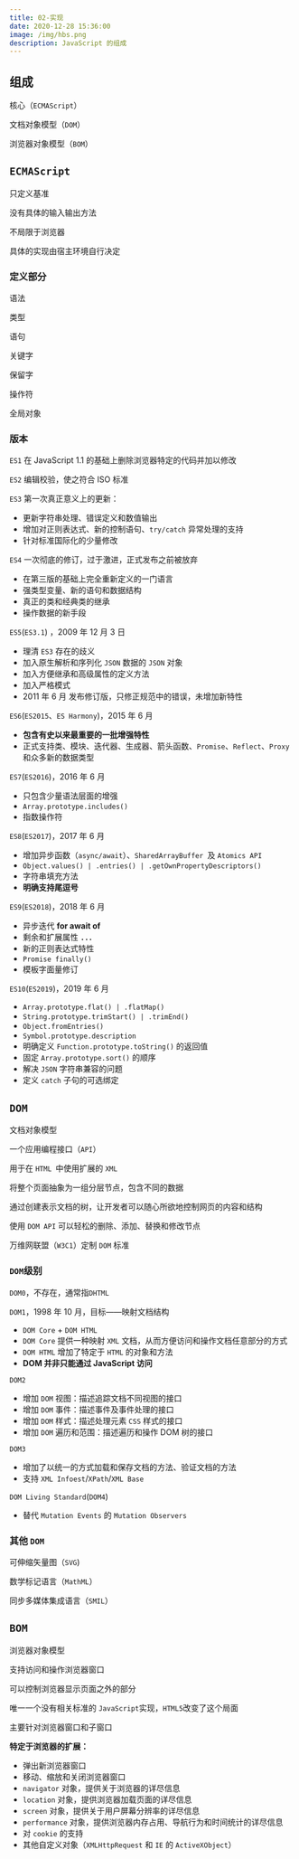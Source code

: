 ```yaml
---
title: 02-实现
date: 2020-12-28 15:36:00
image: /img/hbs.png
description: JavaScript 的组成
---
```



## 组成

核心（`ECMAScript`）

文档对象模型（`DOM`）

浏览器对象模型（`BOM`）

## `ECMAScript`

只定义基准

没有具体的输入输出方法

不局限于浏览器

具体的实现由宿主环境自行决定

### 定义部分

语法

类型

语句

关键字

保留字

操作符

全局对象

### 版本

`ES1` 在 JavaScript 1.1 的基础上删除浏览器特定的代码并加以修改

`ES2` 编辑校验，使之符合 ISO 标准

`ES3` 第一次真正意义上的更新：
  - 更新字符串处理、错误定义和数值输出
  - 增加对正则表达式、新的控制语句、`try/catch` 异常处理的支持
  - 针对标准国际化的少量修改

`ES4` 一次彻底的修订，过于激进，正式发布之前被放弃
  - 在第三版的基础上完全重新定义的一门语言
  - 强类型变量、新的语句和数据结构
  - 真正的类和经典类的继承
  - 操作数据的新手段

`ES5`(`ES3.1`) ，2009 年 12 月 3 日
  - 理清 `ES3` 存在的歧义
  - 加入原生解析和序列化 `JSON` 数据的 `JSON` 对象
  - 加入方便继承和高级属性的定义方法
  - 加入严格模式
  - 2011 年 6 月 发布修订版，只修正规范中的错误，未增加新特性

`ES6`(`ES2015`、`ES Harmony`)，2015 年 6 月
  - **包含有史以来最重要的一批增强特性**
  - 正式支持类、模块、迭代器、生成器、箭头函数、`Promise`、`Reflect`、`Proxy` 和众多新的数据类型

`ES7`(`ES2016`)，2016 年 6 月
  - 只包含少量语法层面的增强
  - `Array.prototype.includes()`
  - 指数操作符

`ES8`(`ES2017`)，2017 年 6 月
  - 增加异步函数（`async/await`）、`SharedArrayBuffer `及 `Atomics API`
  - `Object.values() | .entries() | .getOwnPropertyDescriptors()`
  - 字符串填充方法
  - **明确支持尾逗号**

`ES9`(`ES2018`)，2018 年 6 月
  - 异步迭代 **for await of**
  - 剩余和扩展属性 **`...`**
  - 新的正则表达式特性
  - `Promise finally()`
  - 模板字面量修订

`ES10`(`ES2019`)，2019 年 6 月
  - `Array.prototype.flat() | .flatMap()`
  - `String.prototype.trimStart() | .trimEnd()`
  - `Object.fromEntries()`
  - `Symbol.prototype.description`
  - 明确定义 `Function.prototype.toString()` 的返回值
  - 固定 `Array.prototype.sort()` 的顺序
  - 解决 `JSON` 字符串兼容的问题
  - 定义 `catch` 子句的可选绑定

## `DOM`

文档对象模型

一个应用编程接口（`API`）

用于在 `HTML `中使用扩展的 `XML` 

将整个页面抽象为一组分层节点，包含不同的数据

通过创建表示文档的树，让开发者可以随心所欲地控制网页的内容和结构

使用 `DOM API` 可以轻松的删除、添加、替换和修改节点

万维网联盟（`W3C1`）定制 `DOM` 标准

### `DOM`级别

`DOM0`，不存在，通常指`DHTML`

`DOM1`，1998 年 10 月，目标——映射文档结构
  - `DOM Core` + `DOM HTML`
  - `DOM Core` 提供一种映射 `XML` 文档，从而方便访问和操作文档任意部分的方式
  - `DOM HTML` 增加了特定于 `HTML` 的对象和方法
  - **DOM 并非只能通过 JavaScript 访问**

`DOM2` 
  - 增加 `DOM` 视图：描述追踪文档不同视图的接口
  - 增加 `DOM` 事件：描述事件及事件处理的接口
  - 增加 `DOM` 样式：描述处理元素 `CSS` 样式的接口
  - 增加 `DOM` 遍历和范围：描述遍历和操作 DOM 树的接口

`DOM3`
  - 增加了以统一的方式加载和保存文档的方法、验证文档的方法
  - 支持 `XML Infoest`/`XPath`/`XML Base`

`DOM Living Standard`(`DOM4`)
  - 替代 `Mutation Events` 的 `Mutation Observers`

### 其他 `DOM`

可伸缩矢量图（`SVG`)

数学标记语言（`MathML`）

同步多媒体集成语言（`SMIL`）

## `BOM`

浏览器对象模型

支持访问和操作浏览器窗口

可以控制浏览器显示页面之外的部分

唯一一个没有相关标准的 `JavaScript`实现，`HTML5`改变了这个局面

主要针对浏览器窗口和子窗口

**特定于浏览器的扩展：**
  - 弹出新浏览器窗口
  - 移动、缩放和关闭浏览器窗口
  - `navigator` 对象，提供关于浏览器的详尽信息
  - `location` 对象，提供浏览器加载页面的详尽信息
  - `screen` 对象，提供关于用户屏幕分辨率的详尽信息
  - `performance` 对象，提供浏览器内存占用、导航行为和时间统计的详尽信息
  - 对 `cookie` 的支持
  - 其他自定义对象（`XMLHttpRequest` 和 `IE` 的 `ActiveXObject`）